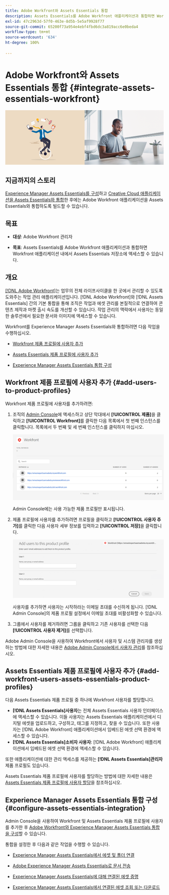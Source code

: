 ```yaml
---
title: Adobe Workfront와 Assets Essentials 통합
description: Assets Essentials를 Adobe Workfront 애플리케이션과 통합하면 Workfront 애플리케이션 내에서 Assets Essentials 저장소에 액세스할 수 있습니다.
exl-id: 47c2963d-57f0-463e-8d5b-5e5af9928f77
source-git-commit: 65200f73a954e4ebf4fbd6dc3a819acc6e0beda4
workflow-type: tm+mt
source-wordcount: '634'
ht-degree: 100%

---
```


# Adobe Workfront와 Assets Essentials 통합 {#integrate-assets-essentials-workfront}

![어두운 테마 및 밝은 테마 전환 환경 설정](assets/cce-workfront.png)

## 지금까지의 스토리

[Experience Manager Assets Essentials를 구성](adminster-aem-assets-essentials.md)하고 [Creative Cloud 애플리케이션을 Assets Essentials와 통합](integrate-assets-essentials-creative-cloud.md)한 후에는 Adobe Workfront 애플리케이션을 Assets Essentials와 통합하도록 빌드할 수 있습니다.

## 목표

* **대상**: Adobe Workfront 관리자

* **목표**: Assets Essentials를 Adobe Workfront 애플리케이션과 통합하면 Workfront 애플리케이션 내에서 Assets Essentials 저장소에 액세스할 수 있습니다.

## 개요

[[!DNL Adobe Workfront]](https://www.workfront.com/)는 업무의 전체 라이프사이클을 한 곳에서 관리할 수 있도록 도와주는 작업 관리 애플리케이션입니다. [!DNL Adobe Workfront]와 [!DNL Assets Essentials] 간의 기본 통합을 통해 조직은 작업과 에셋 관리를 본질적으로 연결하여 콘텐츠 제작과 마켓 출시 속도를 개선할 수 있습니다. 작업 관리의 맥락에서 사용자는 동일한 솔루션에서 필요한 문서와 이미지에 액세스할 수 있습니다.

Workfront를 Experience Manager Assets Essentials와 통합하려면 다음 작업을 수행하십시오.

* [Workfront 제품 프로필에 사용자 추가](#add-users-to-product-profiles)

* [Assets Essentials 제품 프로필에 사용자 추가](#add-workfront-users-assets-essentials-product-profiles)

* [Experience Manager Assets Essentials 통합 구성](#configure-assets-essentials-integration)

## Workfront 제품 프로필에 사용자 추가 {#add-users-to-product-profiles}

Workfront 제품 프로필에 사용자를 추가하려면:

1. 조직의 [Admin Console](https://adminconsole.adobe.com)에 액세스하고 상단 막대에서 **[!UICONTROL 제품]**&#x200B;을 클릭하고 **[!UICONTROL Workfront]**&#x200B;를 클릭한 다음 목록에서 첫 번째 인스턴스를 클릭합니다. 목록에서 두 번째 및 세 번째 인스턴스를 클릭하지 마십시오.

   ![Admin Console 관리자 프로필](assets/workfront-instances.png)

   Admin Console에는 사용 가능한 제품 프로필만 표시됩니다.

1. 제품 프로필에 사용자를 추가하려면 프로필을 클릭하고 **[!UICONTROL 사용자 추가]**&#x200B;를 클릭한 다음 사용자 세부 정보를 입력하고 **[!UICONTROL 저장]**&#x200B;을 클릭합니다.

   ![사용자 관리자 프로필 추가](assets/add-users-workfront.png)

   사용자를 추가하면 사용자는 시작하라는 이메일 초대를 수신하게 됩니다. [!DNL Admin Console]의 제품 프로필 설정에서 이메일 초대를 비활성화할 수 있습니다.

1. 그룹에서 사용자를 제거하려면 그룹을 클릭하고 기존 사용자를 선택한 다음 **[!UICONTROL 사용자 제거]**&#x200B;를 선택합니다.

Adobe Admin Console을 사용하여 Workfront에서 사용자 및 시스템 관리자를 생성하는 방법에 대한 자세한 내용은 [Adobe Admin Console에서 사용자 관리](https://one.workfront.com/s/document-item?bundleId=the-new-workfront-experience&amp;topicId=Content%2FAdministration_and_Setup%2FAdd_users%2FCreate_and_manage_users%2Fadmin-console.htm&amp;_LANG=enus)를 참조하십시오.

## Assets Essentials 제품 프로필에 사용자 추가 {#add-workfront-users-assets-essentials-product-profiles}

다음 Assets Essentials 제품 프로필 중 하나에 Workfront 사용자를 할당합니다.

* **[!DNL Assets Essentials]사용자**&#x200B;는 전체 Assets Essentials 사용자 인터페이스에 액세스할 수 있습니다. 이들 사용자는 Assets Essentials 애플리케이션에서 디지털 에셋을 업로드하고, 구성하고, 태그를 지정하고, 찾을 수 있습니다. 또한 사용자는 [!DNL Adobe Workfront] 애플리케이션에서 임베드된 에셋 선택 환경에 액세스할 수 있습니다.
* **[!DNL Assets Essentials]소비자 사용자**: [!DNL Adobe Workfront] 애플리케이션에서 임베드된 에셋 선택 환경에 액세스할 수 있습니다.

또한 애플리케이션에 대한 관리 액세스를 제공하는 **[!DNL Assets Essentials]관리자** 제품 프로필도 있습니다.

Assets Essentials 제품 프로필에 사용자를 할당하는 방법에 대한 자세한 내용은 [Assets Essentials 제품 프로필에 사용자 할당](adminster-aem-assets-essentials.md#add-users-to-product-profiles)을 참조하십시오.

## Experience Manager Assets Essentials 통합 구성 {#configure-assets-essentials-integration}

Admin Console을 사용하여 Workfront 및 Assets Essentials 제품 프로필에 사용자를 추가한 후 [Adobe Workfront와 Experience Manager Assets Essentials 통합을 구성](https://one.workfront.com/s/document-item?bundleId=the-new-workfront-experience&amp;topicId=Content%2FDocuments%2FAdobe_Workfront_for_Experience_Manager_Assets_Essentials%2F_workfront-for-aem-asset-essentials.htm)할 수 있습니다.

통합을 설정한 후 다음과 같은 작업을 수행할 수 있습니다.

* [Experience Manager Assets Essentials에서 에셋 및 폴더 연결](https://one.workfront.com/s/document-item?bundleId=the-new-workfront-experience&amp;topicId=Content%2FDocuments%2FAdobe_Workfront_for_Experience_Manager_Assets_Essentials%2Flink-to-aem.htm&amp;_LANG=enus)

* [Adobe Experience Manager Assets Essentials로 문서 전송](https://one.workfront.com/s/document-item?bundleId=the-new-workfront-experience&amp;topicId=Content%2FDocuments%2FAdobe_Workfront_for_Experience_Manager_Assets_Essentials%2Fsend-to-aem.htm&amp;_LANG=enus)

* [Experience Manager Assets Essentials에 대해 연결된 에셋 증명](https://one.workfront.com/s/document-item?bundleId=the-new-workfront-experience&amp;topicId=Content%2FDocuments%2FAdobe_Workfront_for_Experience_Manager_Assets_Essentials%2Fproof-linked-asset-aem.htm)

* [Experience Manager Assets Essentials에서 연결된 에셋 조회 또는 다운로드](https://one.workfront.com/s/document-item?bundleId=the-new-workfront-experience&amp;topicId=Content%2FDocuments%2FAdobe_Workfront_for_Experience_Manager_Assets_Essentials%2Fview-download-asset.htm)
